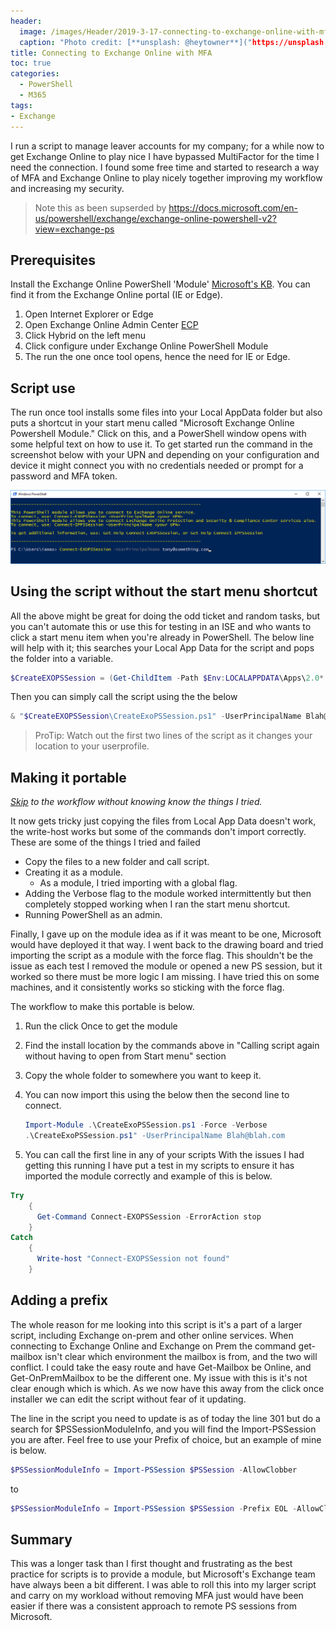 ```yaml
---
header:   
  image: /images/Header/2019-3-17-connecting-to-exchange-online-with-mfa.jpg
  caption: "Photo credit: [**unsplash: @heytowner**]("https://unsplash.com/@heytowner")
title: Connecting to Exchange Online with MFA
toc: true
categories:
  - PowerShell
  - M365
tags:
- Exchange
---
```


I run a script to manage leaver accounts for my company; for a while now to get Exchange Online to play nice I have bypassed MultiFactor for the time I need the connection. I found some free time and started to research a way of MFA and Exchange Online to play nicely together improving my workflow and increasing my security.  

> Note this as been supserded by <https://docs.microsoft.com/en-us/powershell/exchange/exchange-online-powershell-v2?view=exchange-ps>

## Prerequisites

Install the Exchange Online PowerShell 'Module' [Microsoft's KB](https://docs.microsoft.com/en-us/powershell/exchange/exchange-online/connect-to-exchange-online-powershell/mfa-connect-to-exchange-online-powershell?view=exchange-ps). You can find it from the Exchange Online portal (IE or Edge).

1. Open Internet Explorer or Edge
1. Open Exchange Online Admin Center [ECP](https://outlook.office365.com/ecp) 
1. Click Hybrid on the left menu
1. Click configure under Exchange Online PowerShell Module
1. The run the one once tool opens, hence the need for IE or Edge. 

## Script use

The run once tool installs some files into your Local AppData folder but also puts a shortcut in your start menu called "Microsoft Exchange Online Powershell Module." Click on this, and a PowerShell window opens with some helpful text on how to use it. To get started run the command in the screenshot below with your UPN and depending on your configuration and device it might connect you with no credentials needed or prompt for a password and MFA token.

![PowerShell screenshot](/images/2019-3-17-Exchange-PSREmote1.png "PowerShell screenshot")

## Using the script without the start menu shortcut

All the above might be great for doing the odd ticket and random tasks, but you can't automate this or use this for testing in an ISE and who wants to click a start menu item when you're already in PowerShell.
The below line will help with it; this searches your Local App Data for the script and pops the folder into a variable.

```powershell
$CreateEXOPSSession = (Get-ChildItem -Path $Env:LOCALAPPDATA\Apps\2.0*  -Filter CreateExoPSSession.ps1 -Recurse -ErrorAction SilentlyContinue -Force | Select -Last 1).DirectoryName
```

Then you can simply call the script using the the below

```powershell
& "$CreateEXOPSSession\CreateExoPSSession.ps1" -UserPrincipalName Blah@blah.com
```

> ProTip: Watch out the first two lines of the script as it changes your location to your userprofile.

## Making it portable

*[Skip](#workflow) to the workflow without knowing know the things I tried.*

It now gets tricky just copying the files from Local App Data doesn't work, the write-host works but some of the commands don't import correctly.
These are some of the things I tried and failed

* Copy the files to a new folder and call script.
* Creating it as a module.
  * As a module, I tried importing with a global flag.
* Adding the Verbose flag to the module worked intermittently but then completely stopped working when I ran the start menu shortcut.
* Running PowerShell as an admin.

Finally, I gave up on the module idea as if it was meant to be one, Microsoft would have deployed it that way. I went back to the drawing board and tried importing the script as a module with the force flag.  This shouldn't be the issue as each test I removed the module or opened a new PS session, but it worked so there must be more logic I am missing. I have tried this on some machines, and it consistently works so sticking with the force flag.

<a name="workflow"></a>The workflow to make this portable is below.

1. Run the click Once to get the module
2. Find the install location by the commands above in "Calling script again without having to open from Start menu" section
3. Copy the whole folder to somewhere you want to keep it.
4. You can now import this using the below then the second line to connect.

    ```powershell
    Import-Module .\CreateExoPSSession.ps1 -Force -Verbose
    .\CreateExoPSSession.ps1" -UserPrincipalName Blah@blah.com
    ```

5. You can call the first line in any of your scripts
With the issues I had getting this running I have put a test in my scripts to ensure it has imported the module correctly and example of this is below.

```powershell
Try
    {
      Get-Command Connect-EXOPSSession -ErrorAction stop
    }
Catch
    {
      Write-host "Connect-EXOPSSession not found"
    }
```

## Adding a prefix

The whole reason for me looking into this script is it's a part of a larger script, including Exchange on-prem and other online services. When connecting to Exchange Online and Exchange on Prem the command get-mailbox isn't clear which environment the mailbox is from, and the two will conflict. I could take the easy route and have Get-Mailbox be Online, and Get-OnPremMailbox to be the different one. My issue with this is it's not clear enough which is which. As we now have this away from the click once installer we can edit the script without fear of it updating.

The line in the script you need to update is as of today the line 301 but do a search for $PSSessionModuleInfo, and you will find the Import-PSSession you are after. Feel free to use your Prefix of choice, but an example of mine is below.

```powershell
$PSSessionModuleInfo = Import-PSSession $PSSession -AllowClobber
```

to

```powershell
$PSSessionModuleInfo = Import-PSSession $PSSession -Prefix EOL -AllowClobber
```

## Summary

This was a longer task than I first thought and frustrating as the best practice for scripts is to provide a module, but Microsoft's Exchange team have always been a bit different. I was able to roll this into my larger script and carry on my workload without removing MFA just would have been easier if there was a consistent approach to remote PS sessions from Microsoft.
